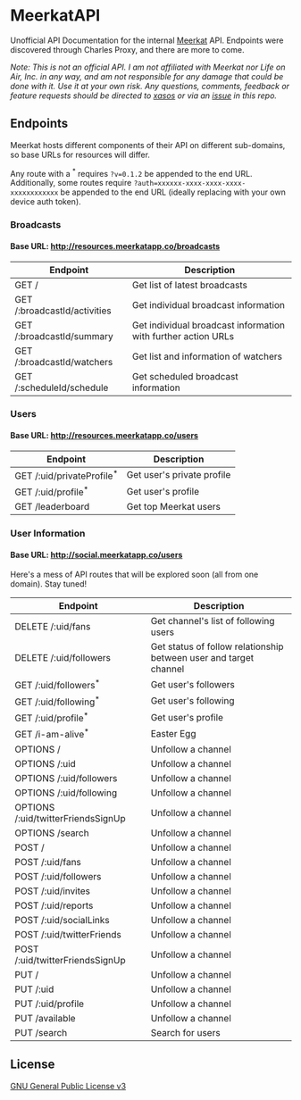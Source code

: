 # MeerkatAPI

Unofficial API Documentation for the internal [Meerkat](http://meerkatapp.co) API. Endpoints were discovered through Charles Proxy, and there are more to come.

*Note: This is not an official API. I am not affiliated with Meerkat nor Life on Air, Inc. in any way, and am not responsible for any damage that could be done with it. Use it at your own risk. Any questions, comments, feedback or feature requests should be directed to [xasos](http://github.com/xasos) or via an [issue](https://github.com/xasos/MeerkatAPI/issues) in this repo.*

## Endpoints

Meerkat hosts different components of their API on different sub-domains, so base URLs for resources will differ. 

Any route with a <sup>*</sup> requires `?v=0.1.2` be appended to the end URL. Additionally, some routes require `?auth=xxxxxx-xxxx-xxxx-xxxx-xxxxxxxxxxxx` be appended to the end URL (ideally replacing with your own device auth token).

### Broadcasts

#### Base URL: http://resources.meerkatapp.co/broadcasts

| Endpoint | Description |
| ---- | --------------- |
| GET / | Get list of latest broadcasts |
| GET /:broadcastId/activities | Get individual broadcast information |
| GET /:broadcastId/summary | Get individual broadcast information with further action URLs |
| GET /:broadcastId/watchers | Get list and information of watchers |
| GET /:scheduleId/schedule | Get scheduled broadcast information |

### Users

#### Base URL: http://resources.meerkatapp.co/users

| Endpoint | Description |
| ---- | --------------- |
| GET /:uid/privateProfile<sup>*</sup> | Get user's private profile |
| GET /:uid/profile<sup>*</sup> | Get user's profile |
| GET /leaderboard | Get top Meerkat users |

### User Information

#### Base URL: http://social.meerkatapp.co/users

Here's a mess of API routes that will be explored soon (all from one domain). Stay tuned!

| Endpoint | Description |
| ---- | --------------- |
| DELETE /:uid/fans | Get channel's list of following users |
| DELETE /:uid/followers | Get status of follow relationship between user and target channel |
| GET /:uid/followers<sup>*</sup> | Get user's followers |
| GET /:uid/following<sup>*</sup> | Get user's following |
| GET /:uid/profile<sup>*</sup> | Get user's profile |
| GET /i-am-alive<sup>*</sup> | Easter Egg |
| OPTIONS / | Unfollow a channel |
| OPTIONS /:uid | Unfollow a channel |
| OPTIONS /:uid/followers | Unfollow a channel |
| OPTIONS /:uid/following | Unfollow a channel |
| OPTIONS /:uid/twitterFriendsSignUp | Unfollow a channel |
| OPTIONS /search | Unfollow a channel |
| POST / | Unfollow a channel |
| POST /:uid/fans | Unfollow a channel |
| POST /:uid/followers | Unfollow a channel |
| POST /:uid/invites | Unfollow a channel |
| POST /:uid/reports | Unfollow a channel |
| POST /:uid/socialLinks | Unfollow a channel |
| POST /:uid/twitterFriends | Unfollow a channel |
| POST /:uid/twitterFriendsSignUp | Unfollow a channel |
| PUT / | Unfollow a channel |
| PUT /:uid | Unfollow a channel |
| PUT /:uid/profile | Unfollow a channel |
| PUT /available | Unfollow a channel |
| PUT /search | Search for users |

## License
[GNU General Public License v3](LICENSE)
